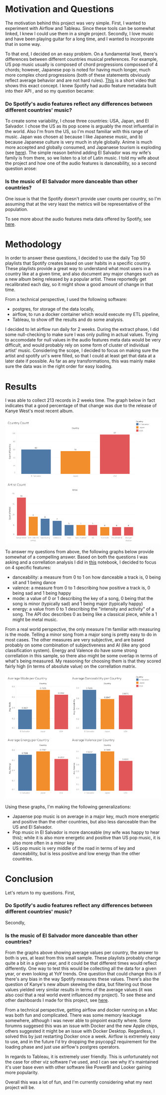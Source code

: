 # Motivation and Questions
The motivation behind this project was very simple. First, I wanted to experiment with Airflow and Tableau. Since these tools can be somewhat linked, I knew I could use them in a single project. Secondly, I love music and have been playing guitar for a long time, and I wanted to incorporate that in some way.

To that end, I decided on an easy problem. On a fundamental level, there's differences between different countries musical preferences. For example, US pop music usually is composed of chord progressions compossed of 4 chords; however, Japanese pop is noted for having much longer, much more complex chord progressions (both of these statements obviously reflect average behavior and are not hard rules). [This](https://www.youtube.com/watch?v=QtPx6WdNM30) is a short video that shows this exact concept. I knew Spotify had audio feature metadata built into their API , and so my question became:

### Do Spotify's audio features reflect any differences between different countries' music?

To create some variability, I chose three countries: USA, Japan, and El Salvador. I chose the US as its pop scene is arguably the most influential in the world. Also I'm from the US, so I'm most familiar with this range of music. Japan was chosen a) because I like Japanese music, and b) because Japanese culture is very much in style globally. Anime is much more accepted and globally consumed, and Japanaese tourism is exploding (see [here](https://www.tourism.jp/en/tourism-database/stats/)). The simple reason behind adding El Salvador was my wife's family is from there, so we listen to a lot of Latin music. I told my wife about the project and how one of the audio features is danceability, so a second question arose:

### Is the music of El Salvador more danceable than other countries?

One issue is that the Spotify doesn't provide user counts per country, so I'm assuming that at the very least the metrics will be representative of the population.

To see more about the audio features meta data offered by Spotify, see [here](https://developer.spotify.com/documentation/web-api/reference/get-audio-features).

# Methodology

In order to answer these questions, I decided to use the daily Top 50 playlists that Spotify creates based on user habits in a specific country. These playlists provide a great way to understand what most users in a country like at a given time, and also document any major changes such as a new album being released by a popular artist. These reportedly get recalibrated each day, so it might show a good amount of change in that time.

From a technical perspective, I used the following software:

- postgres, for storage of the data locally,
- airflow, to run a docker container which would execute my ETL pipeline,
- Tableau, to show off the results and do some analysis.

I decided to let airflow run daily for 2 weeks. During the extract phase, I did some null-checking to make sure I was only pulling in actual values. Trying to accomodate for null values in the audio features meta data would be very difficult, and would probably rely on some form of cluster of individual artist' music. Considering the scope, I decided to focus on making sure the artist and spotify uri's were filled, so that I could at least get that data at a later date if possible. As far as any transformations, this was mainly make sure the data was in the right order for easy loading. 

# Results

I was able to collect 213 records in 2 weeks time. The graph below in fact indicates that a good percentage of that change was due to the release of Kanye West's most recent album.

![Country/Artist Counts](<images/Spotify Records Counts.png>)

To answer my questions from above, the following graphs below provide somewhat of a compelling answer. Based on both the questions I was asking and a correllation analysis I did in [this](https://github.com/PJ6451/spotify_project/blob/main/genre_correllation_study.ipynb) notebook, I decided to focus on 4 specific features:

- danceability: a measure from 0 to 1 on how danceable a track is, 0 being sit and 1 being dance
- valence: a measure from 0 to 1 describing how positive a track is, 0 being sad and 1 being happy
- mode: a value of 0 or 1 describing the key of a song, 0 being that the song is minor (typically sad) and 1 being major (typically happy)
- energy: a value from 0 to 1 describing the "intensity and activity" of a song. The API doc describes 0 as being like a classical piece, while a 1 might be metal music.

From a real world perspective, the only measure I'm familiar with measuring is the mode. Telling a minor song from a major song is pretty easy to do in most cases. The other measures are very subjective, and are based probably on some combination of subjectiveness and AI (like any good classification system). Energy and Valence do have some strong correllation in this sample, so there also might be some overlap in terms of what's being measured. My reasoning for choosing them is that they scored fairly high (in terms of absolute value) on the correllation matrix.

![alt text](<images/Spotify Records Average Feature Value by Country.png>)

Using these graphs, I'm making the following generalizations:

- Japaense pop music is on average in a major key, much more energetic and positive than the other countries, but also less danceable than the US and El Salvador.
- Pop music in El Salvador is more danceable (my wife was happy to hear this); while it is also more energetic and positive than US pop music, it is also more often in a minor key
- US pop music is very middle of the road in terms of key and danceability, but is less positive and low energy than the other countries.

# Conclusion

Let's return to my questions. First,

### Do Spotify's audio features reflect any differences between different countries' music?

Secondly,

### Is the music of El Salvador more danceable than other countries?

From the graphs above showing average values per country, the answer to both is yes, at least from this small sample. These playlists probably change quite a bit in a given year, and it could be that different times would reflect differently. One way to test this would be collecting all the data for a given year, or even looking at YoY trends. One question that could change this is if there's any bias in the way Spotify measures these values. There's also the question of Kanye's new album skewing the data, but filtering out those values yielded very similar results in terms of the average values (it was also cool that a real world event influenced my project). To see these and other dashboards I made for this project, see [here](https://public.tableau.com/app/profile/michael.johnson5530/vizzes). 

From a technical perspective, getting airflow and docker running on a Mac was both fun and complicated. There was some memory leackage somewhere, although I was never able to pinpoint exactly where. Some forumns suggesed this was an issue with Docker and the new Apple chips, others suggested it might be an issue with Docker Desktop. Regardless, I solved this by just restarting Docker once a week. Airflow is extremely easy to use, and in the future I'd try dropping the psycopg2 requirement for the loading phase and just use airflow's postgres operators.

In regards to Tableau, it is extremely user friendly. This is unfortunately not the case for other viz software I've used, and I can see why it's maintained it's user base even with other software like PowerBI and Looker gaining more popularity.

Overall this was a lot of fun, and I'm currently considering what my next project will be.